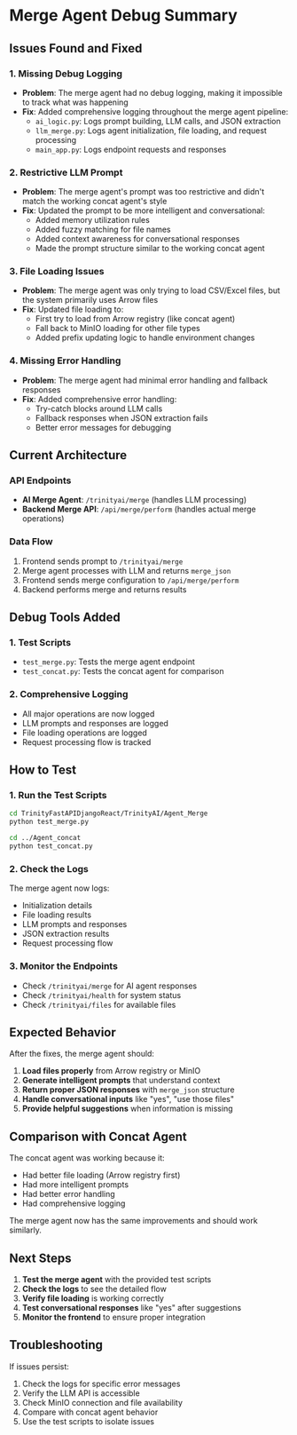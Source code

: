 # Merge Agent Debug Summary

## Issues Found and Fixed

### 1. **Missing Debug Logging**
- **Problem**: The merge agent had no debug logging, making it impossible to track what was happening
- **Fix**: Added comprehensive logging throughout the merge agent pipeline:
  - `ai_logic.py`: Logs prompt building, LLM calls, and JSON extraction
  - `llm_merge.py`: Logs agent initialization, file loading, and request processing
  - `main_app.py`: Logs endpoint requests and responses

### 2. **Restrictive LLM Prompt**
- **Problem**: The merge agent's prompt was too restrictive and didn't match the working concat agent's style
- **Fix**: Updated the prompt to be more intelligent and conversational:
  - Added memory utilization rules
  - Added fuzzy matching for file names
  - Added context awareness for conversational responses
  - Made the prompt structure similar to the working concat agent

### 3. **File Loading Issues**
- **Problem**: The merge agent was only trying to load CSV/Excel files, but the system primarily uses Arrow files
- **Fix**: Updated file loading to:
  - First try to load from Arrow registry (like concat agent)
  - Fall back to MinIO loading for other file types
  - Added prefix updating logic to handle environment changes

### 4. **Missing Error Handling**
- **Problem**: The merge agent had minimal error handling and fallback responses
- **Fix**: Added comprehensive error handling:
  - Try-catch blocks around LLM calls
  - Fallback responses when JSON extraction fails
  - Better error messages for debugging

## Current Architecture

### API Endpoints
- **AI Merge Agent**: `/trinityai/merge` (handles LLM processing)
- **Backend Merge API**: `/api/merge/perform` (handles actual merge operations)

### Data Flow
1. Frontend sends prompt to `/trinityai/merge`
2. Merge agent processes with LLM and returns `merge_json`
3. Frontend sends merge configuration to `/api/merge/perform`
4. Backend performs merge and returns results

## Debug Tools Added

### 1. **Test Scripts**
- `test_merge.py`: Tests the merge agent endpoint
- `test_concat.py`: Tests the concat agent for comparison

### 2. **Comprehensive Logging**
- All major operations are now logged
- LLM prompts and responses are logged
- File loading operations are logged
- Request processing flow is tracked

## How to Test

### 1. **Run the Test Scripts**
```bash
cd TrinityFastAPIDjangoReact/TrinityAI/Agent_Merge
python test_merge.py

cd ../Agent_concat
python test_concat.py
```

### 2. **Check the Logs**
The merge agent now logs:
- Initialization details
- File loading results
- LLM prompts and responses
- JSON extraction results
- Request processing flow

### 3. **Monitor the Endpoints**
- Check `/trinityai/merge` for AI agent responses
- Check `/trinityai/health` for system status
- Check `/trinityai/files` for available files

## Expected Behavior

After the fixes, the merge agent should:
1. **Load files properly** from Arrow registry or MinIO
2. **Generate intelligent prompts** that understand context
3. **Return proper JSON responses** with `merge_json` structure
4. **Handle conversational inputs** like "yes", "use those files"
5. **Provide helpful suggestions** when information is missing

## Comparison with Concat Agent

The concat agent was working because it:
- Had better file loading (Arrow registry first)
- Had more intelligent prompts
- Had better error handling
- Had comprehensive logging

The merge agent now has the same improvements and should work similarly.

## Next Steps

1. **Test the merge agent** with the provided test scripts
2. **Check the logs** to see the detailed flow
3. **Verify file loading** is working correctly
4. **Test conversational responses** like "yes" after suggestions
5. **Monitor the frontend** to ensure proper integration

## Troubleshooting

If issues persist:
1. Check the logs for specific error messages
2. Verify the LLM API is accessible
3. Check MinIO connection and file availability
4. Compare with concat agent behavior
5. Use the test scripts to isolate issues

